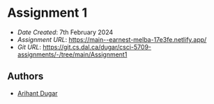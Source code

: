 # Assignment 1

* *Date Created*: 7th February 2024
* *Assignment URL*: <https://main--earnest-melba-17e3fe.netlify.app/>
* *Git URL*: <https://git.cs.dal.ca/dugar/csci-5709-assignments/-/tree/main/Assignment1>

## Authors

* [Arihant Dugar](arihant.dugar@dal.ca)
